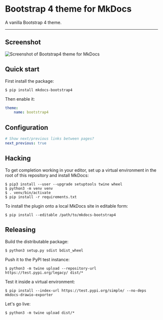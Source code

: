 # Bootstrap 4 theme for MkDocs

A vanilla Bootstrap 4 theme.

---

## Screenshot

<img style="max-width:100%;" alt="Screenshot of Bootstrap4 theme for MkDocs" src="screenshots/mkdocs-bootstrap4.png" align="center" /><br />

## Quick start

First install the package:

```
$ pip install mkdocs-bootstrap4
```

Then enable it:

```yaml
theme:
    name: bootstrap4
```

## Configuration

```yaml
# Show next/previous links between pages?
next_previous: true
```

## Hacking

To get completion working in your editor, set up a virtual environment in the root of this repository and install MkDocs:

```
$ pip3 install --user --upgrade setuptools twine wheel
$ python3 -m venv venv
$ . venv/bin/activate
$ pip install -r requirements.txt
```

To install the plugin onto a local MkDocs site in editable form:

```
$ pip install --editable /path/to/mkdocs-bootstrap4
```

## Releasing

Build the distributable package:

```
$ python3 setup.py sdist bdist_wheel
```

Push it to the PyPI test instance:

```
$ python3 -m twine upload --repository-url https://test.pypi.org/legacy/ dist/*
```

Test it inside a virtual environment:

```
$ pip install --index-url https://test.pypi.org/simple/ --no-deps mkdocs-drawio-exporter
```

Let's go live:

```
$ python3 -m twine upload dist/*
```
